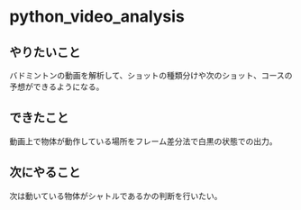 # python_video_analysis

## やりたいこと
バドミントンの動画を解析して、ショットの種類分けや次のショット、コースの予想ができるようになる。

## できたこと
動画上で物体が動作している場所をフレーム差分法で白黒の状態での出力。

## 次にやること
次は動いている物体がシャトルであるかの判断を行いたい。
